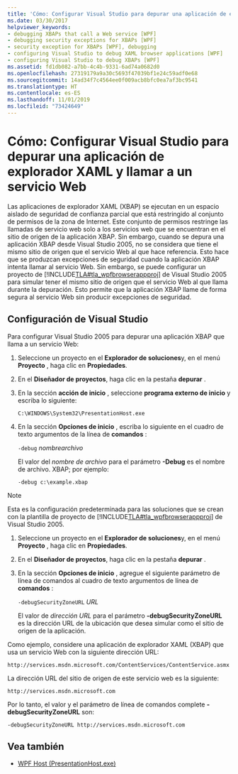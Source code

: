```yaml
---
title: 'Cómo: Configurar Visual Studio para depurar una aplicación de explorador XAML y llamar a un servicio Web'
ms.date: 03/30/2017
helpviewer_keywords:
- debugging XBAPs that call a Web service [WPF]
- debugging security exceptions for XBAPs [WPF]
- security exception for XBAPs [WPF], debugging
- configuring Visual Studio to debug XAML browser applications [WPF]
- configuring Visual Studio to debug XBAPs [WPF]
ms.assetid: fd1db082-a7bb-4c4b-9331-6ad74a0682d0
ms.openlocfilehash: 27319179a9a30c5693f47039bf1e24c59adf0e68
ms.sourcegitcommit: 14ad34f7c4564ee0f009acb8bfc0ea7af3bc9541
ms.translationtype: HT
ms.contentlocale: es-ES
ms.lasthandoff: 11/01/2019
ms.locfileid: "73424649"
---
```

# <a name="how-to-configure-visual-studio-to-debug-a-xaml-browser-application-to-call-a-web-service"></a>Cómo: Configurar Visual Studio para depurar una aplicación de explorador XAML y llamar a un servicio Web
Las aplicaciones de explorador XAML (XBAP) se ejecutan en un espacio aislado de seguridad de confianza parcial que está restringido al conjunto de permisos de la zona de Internet. Este conjunto de permisos restringe las llamadas de servicio web solo a los servicios web que se encuentran en el sitio de origen de la aplicación XBAP. Sin embargo, cuando se depura una aplicación XBAP desde Visual Studio 2005, no se considera que tiene el mismo sitio de origen que el servicio Web al que hace referencia. Esto hace que se produzcan excepciones de seguridad cuando la aplicación XBAP intenta llamar al servicio Web. Sin embargo, se puede configurar un proyecto de [!INCLUDE[TLA#tla_wpfbrowserappproj](../../../../includes/tlasharptla-wpfbrowserappproj-md.md)] de Visual Studio 2005 para simular tener el mismo sitio de origen que el servicio Web al que llama durante la depuración. Esto permite que la aplicación XBAP llame de forma segura al servicio Web sin producir excepciones de seguridad.

## <a name="configuring-visual-studio"></a>Configuración de Visual Studio
 Para configurar Visual Studio 2005 para depurar una aplicación XBAP que llama a un servicio Web:

1. Seleccione un proyecto en el **Explorador de soluciones**y, en el menú **Proyecto** , haga clic en **Propiedades**.

2. En el **Diseñador de proyectos**, haga clic en la pestaña **depurar** .

3. En la sección **acción de inicio** , seleccione **programa externo de inicio** y escriba lo siguiente:

     `C:\WINDOWS\System32\PresentationHost.exe`

4. En la sección **Opciones de inicio** , escriba lo siguiente en el cuadro de texto argumentos de la línea de **comandos** :

     `-debug`  *nombrearchivo*

     El valor del *nombre de archivo* para el parámetro **-Debug** es el nombre de archivo. XBAP; por ejemplo:

     `-debug c:\example.xbap`

> [!NOTE]
> Esta es la configuración predeterminada para las soluciones que se crean con la plantilla de proyecto de [!INCLUDE[TLA#tla_wpfbrowserappproj](../../../../includes/tlasharptla-wpfbrowserappproj-md.md)] de Visual Studio 2005.

1. Seleccione un proyecto en el **Explorador de soluciones**y, en el menú **Proyecto** , haga clic en **Propiedades**.

2. En el **Diseñador de proyectos**, haga clic en la pestaña **depurar** .

3. En la sección **Opciones de inicio** , agregue el siguiente parámetro de línea de comandos al cuadro de texto argumentos de línea de **comandos** :

     `-debugSecurityZoneURL`  *URL*

     El valor de *dirección URL* para el parámetro **-debugSecurityZoneURL** es la dirección URL de la ubicación que desea simular como el sitio de origen de la aplicación.

 Como ejemplo, considere una aplicación de explorador XAML (XBAP) que usa un servicio Web con la siguiente dirección URL:

 `http://services.msdn.microsoft.com/ContentServices/ContentService.asmx`

 La dirección URL del sitio de origen de este servicio web es la siguiente:

 `http://services.msdn.microsoft.com`

 Por lo tanto, el valor y el parámetro de línea de comandos complete **-debugSecurityZoneURL** son:

 `-debugSecurityZoneURL http://services.msdn.microsoft.com`

## <a name="see-also"></a>Vea también

- [WPF Host (PresentationHost.exe)](wpf-host-presentationhost-exe.md)
